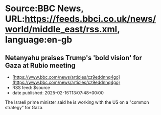# Source:BBC News, URL:https://feeds.bbci.co.uk/news/world/middle_east/rss.xml, language:en-gb

## Netanyahu praises Trump's 'bold vision' for Gaza at Rubio meeting
 - [https://www.bbc.com/news/articles/cz9eddnnq4go](https://www.bbc.com/news/articles/cz9eddnnq4go)
 - RSS feed: $source
 - date published: 2025-02-16T13:07:48+00:00

The Israeli prime minister said he is working with the US on a "common strategy" for Gaza.


